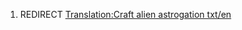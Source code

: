 1.  REDIRECT [Translation:Craft alien astrogation
    txt/en](Translation:Craft_alien_astrogation_txt/en "wikilink")